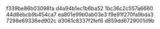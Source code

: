 f339be86b03098fa
d4a94b1ec1b6ba52
1bc36c2c557a6660
44d8ebcb9b454ca7
ea801e99b0ab03e3
f9e91f270fa9bda3
7298e69336ed902c
d3061c8337f2fef6
d859dd6729001d9b
